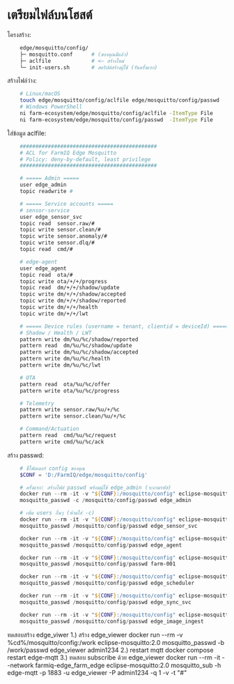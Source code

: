 # เตรียมไฟล์บนโฮสต์

โครงสร้าง:
``` bash
    edge/mosquitto/config/
    ├─ mosquitto.conf      # (ของคุณมีแล้ว)
    ├─ aclfile             # <– สร้างใหม่
    └─ init-users.sh       # สคริปต์สร้างผู้ใช้ (รันครั้งแรก)
```

สร้างไฟล์ว่าง:
``` bash 
    # Linux/macOS
    touch edge/mosquitto/config/aclfile edge/mosquitto/config/passwd
    # Windows PowerShell
    ni farm-ecosystem/edge/mosquitto/config/aclfile -ItemType File
    ni farm-ecosystem/edge/mosquitto/config/passwd  -ItemType File
```

ใส่ข้อมูล aclfile:
``` bash 
    ############################################
    # ACL for FarmIQ Edge Mosquitto
    # Policy: deny-by-default, least privilege
    ############################################

    # ===== Admin =====
    user edge_admin
    topic readwrite #

    # ===== Service accounts =====
    # sensor-service
    user edge_sensor_svc
    topic read  sensor.raw/#
    topic write sensor.clean/#
    topic write sensor.anomaly/#
    topic write sensor.dlq/#
    topic read  cmd/#

    # edge-agent
    user edge_agent
    topic read  ota/#
    topic write ota/+/+/progress
    topic read  dm/+/+/shadow/update
    topic write dm/+/+/shadow/accepted
    topic write dm/+/+/shadow/reported
    topic write dm/+/+/health
    topic write dm/+/+/lwt

    # ===== Device rules (username = tenant, clientid = deviceId) =====
    # Shadow / Health / LWT
    pattern write dm/%u/%c/shadow/reported
    pattern read  dm/%u/%c/shadow/update
    pattern write dm/%u/%c/shadow/accepted
    pattern write dm/%u/%c/health
    pattern write dm/%u/%c/lwt

    # OTA
    pattern read  ota/%u/%c/offer
    pattern write ota/%u/%c/progress

    # Telemetry
    pattern write sensor.raw/%u/+/%c
    pattern write sensor.clean/%u/+/%c

    # Command/Actuation
    pattern read  cmd/%u/%c/request
    pattern write cmd/%u/%c/ack
```

สร้าง passwd:

``` powershell 
    # ชี้โฟลเดอร์ config ของคุณ
    $CONF = 'D:/FarmIQ/edge/mosquitto/config'

    # ครั้งแรก: สร้างไฟล์ passwd พร้อมผู้ใช้ edge_admin (จะถามรหัส)
    docker run --rm -it -v "${CONF}:/mosquitto/config" eclipse-mosquitto:2.0 `
    mosquitto_passwd -c /mosquitto/config/passwd edge_admin

    # เพิ่ม users อื่นๆ (ห้ามใส่ -c)
    docker run --rm -it -v "${CONF}:/mosquitto/config" eclipse-mosquitto:2.0 `
    mosquitto_passwd /mosquitto/config/passwd edge_sensor_svc

    docker run --rm -it -v "${CONF}:/mosquitto/config" eclipse-mosquitto:2.0 `
    mosquitto_passwd /mosquitto/config/passwd edge_agent

    docker run --rm -it -v "${CONF}:/mosquitto/config" eclipse-mosquitto:2.0 `
    mosquitto_passwd /mosquitto/config/passwd farm-001

    docker run --rm -it -v "${CONF}:/mosquitto/config" eclipse-mosquitto:2.0 `
    mosquitto_passwd /mosquitto/config/passwd edge_scheduler

    docker run --rm -it -v "${CONF}:/mosquitto/config" eclipse-mosquitto:2.0 `
    mosquitto_passwd /mosquitto/config/passwd edge_sync_svc

    docker run --rm -it -v "${CONF}:/mosquitto/config" eclipse-mosquitto:2.0 `
    mosquitto_passwd /mosquitto/config/passwd edge_image_ingest
```
ทดสอบสร้าง edge_viwer
1.) สร้าง edge_viewer
docker run --rm -v %cd%/mosquitto/config:/work eclipse-mosquitto:2.0 mosquitto_passwd -b /work/passwd edge_viewer admin1234
2.) restart mqtt
docker compose restart edge-mqtt
3.) ทดสอบ subscribe ด้วย edge_viewer
docker run --rm -it --network farmiq-edge_farm_edge eclipse-mosquitto:2.0 mosquitto_sub -h edge-mqtt -p 1883 -u edge_viewer -P admin1234 -q 1 -v -t "#"



```
